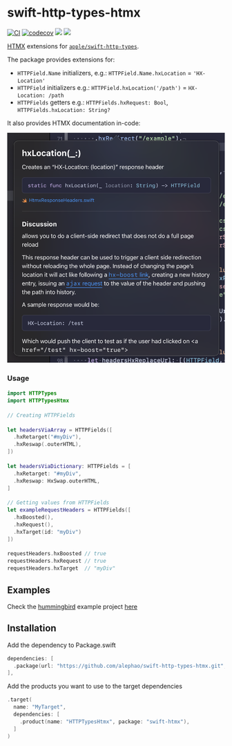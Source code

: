 # swift-http-types-htmx
[![CI](https://github.com/alephao/swift-http-types-htmx/actions/workflows/ci.yml/badge.svg)](https://github.com/alephao/swift-http-types-htmx/actions/workflows/ci.yml)
[![codecov](https://codecov.io/gh/alephao/swift-http-types-htmx/graph/badge.svg?token=Ef5FszDA3Y)](https://codecov.io/gh/alephao/swift-http-types-htmx)
[![](https://img.shields.io/endpoint?url=https%3A%2F%2Fswiftpackageindex.com%2Fapi%2Fpackages%2Falephao%2Fswift-http-types-htmx%2Fbadge%3Ftype%3Dswift-versions)](https://swiftpackageindex.com/alephao/swift-http-types-htmx)
[![](https://img.shields.io/endpoint?url=https%3A%2F%2Fswiftpackageindex.com%2Fapi%2Fpackages%2Falephao%2Fswift-http-types-htmx%2Fbadge%3Ftype%3Dplatforms)](https://swiftpackageindex.com/alephao/swift-http-types-htmx)

[HTMX](https://htmx.org) extensions for [`apple/swift-http-types`](https://github.com/apple/swift-http-types).

The package provides extensions for:

- `HTTPField.Name` initializers, e.g.: `HTTPField.Name.hxLocation` = `'HX-Location'`
- `HTTPField` initializers e.g.: `HTTPField.hxLocation('/path')` = `HX-Location: /path`
- `HTTPFields` getters e.g.: `HTTPFields.hxRequest: Bool`, `HTTPFields.hxLocation: String?`

It also provides HTMX documentation in-code:

![](/Resources/ss-xcode-doc.png)

### Usage

```swift
import HTTPTypes 
import HTTPTypesHtmx

// Creating HTTPFields

let headersViaArray = HTTPFields([
  .hxRetarget("#myDiv"),
  .hxReswap(.outerHTML),
])

let headersViaDictionary: HTTPFields = [
  .hxRetarget: "#myDiv",
  .hxReswap: HxSwap.outerHTML,
] 

// Getting values from HTTPFields
let exampleRequestHeaders = HTTPFields([
  .hxBoosted(),
  .hxRequest(),
  .hxTarget(id: "myDiv")
])

requestHeaders.hxBoosted // true
requestHeaders.hxRequest // true
requestHeaders.hxTarget  // "myDiv"
```

## Examples

Check the [hummingbird](http://github.com/hummingbird-project/hummingbird) example project [here](Examples)

## Installation

Add the dependency to Package.swift

```swift
dependencies: [
  .package(url: "https://github.com/alephao/swift-http-types-htmx.git", from: "0.2.0")
],
```

Add the products you want to use to the target dependencies

```swift
.target(
  name: "MyTarget",
  dependencies: [
    .product(name: "HTTPTypesHtmx", package: "swift-htmx"),
  ]
)
```
